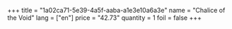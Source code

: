 +++
title = "1a02ca71-5e39-4a5f-aaba-a1e3e10a6a3e"
name = "Chalice of the Void"
lang = ["en"]
price = "42.73"
quantity = 1
foil = false
+++
